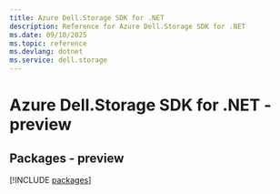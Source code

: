 ```yaml
---
title: Azure Dell.Storage SDK for .NET
description: Reference for Azure Dell.Storage SDK for .NET
ms.date: 09/10/2025
ms.topic: reference
ms.devlang: dotnet
ms.service: dell.storage
---
```

# Azure Dell.Storage SDK for .NET - preview
## Packages - preview
[!INCLUDE [packages](dell.storage-index.md)]